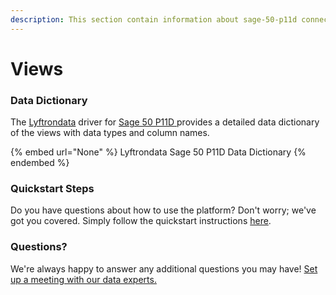 ```yaml
---
description: This section contain information about sage-50-p11d connector views information
---
```


# Views

### Data Dictionary

The [Lyftrondata](https://www.lyftrondata.com/) driver for [Sage 50 P11D](None/)[ ](https://www.lyftrondata.com/integration/sage-50-p11d/)provides a detailed data dictionary of the views with data types and column names.

{% embed url="None" %}
Lyftrondata Sage 50 P11D Data Dictionary
{% endembed %}

### Quickstart Steps

Do you have questions about how to use the platform? Don't worry; we've got you covered. Simply follow the quickstart instructions [here](../README.md).

### Questions? <a href="#questions" id="questions"></a>

We're always happy to answer any additional questions you may have! [Set up a meeting with our data experts.](https://www.lyftrondata.com/book-a-meeting/)


